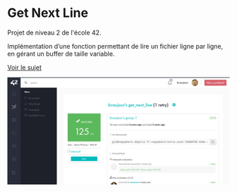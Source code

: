# Get Next Line

Projet de niveau 2 de l'école 42.

Implémentation d’une fonction permettant de lire un fichier ligne par ligne, en gérant un buffer de taille variable.

[Voir le sujet](./fr.subject.pdf)

![capture d'écran](./screenshot.png)
